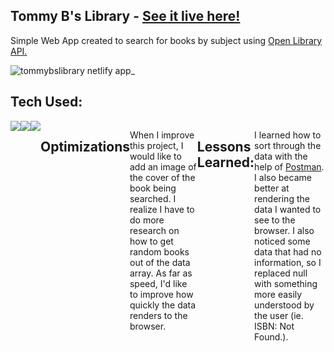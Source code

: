 ## Tommy B's Library - <a href="https://tommybslibrary.netlify.app/" target="_blank"> See it live here!</a>

Simple Web App created to search for books by subject using <a href="https://openlibrary.org/dev/docs/api/subjects" target="_blank">Open Library API.</a> 

![tommybslibrary netlify app_](https://user-images.githubusercontent.com/62843819/196244087-ef187087-9968-4b0c-a09c-5b8aa8bf4bb6.png)



## Tech Used: 

<div style="display: flex; flex-direction: row;" align=left >
  <a href="https://www.w3.org/html/" target="_blank">
    <img src="https://img.shields.io/static/v1?&style=flat&logo=HTML5&logoColor=grey&labelColor=d2d8ff&label=&message=HTML&color=d2d8ff"/>
  </a>
  <a href="https://www.w3schools.com/css/" target="_blank">
    <img src="https://img.shields.io/static/v1?&style=flat&logo=CSS3&logoColor=grey&labelColor=d2d8ff&label=&message=CSS&color=d2d8ff"/>
  </a>
  <a href="https://www.w3schools.com/javascript/" target="_blank">
    <img src="https://img.shields.io/static/v1?&style=flat&logo=javascript&logoColor=grey&labelColor=d2d8ff&label=&message=JAVASCRIPT&color=d2d8ff"/>
  </a>


## Optimizations

When I improve this project, I would like to add an image of the cover of the book being searched. I realize I have to do more research on how to get random books out of the data array. As far as speed, I'd like to improve how quickly the data renders to the browser. 

## Lessons Learned:

I learned how to sort through the data with the help of <a href="https://www.postman.com/">Postman</a>. I also became better at rendering the data I wanted to see to the browser. I also noticed some data that had no information, so I replaced null with something more easily understood by the user (ie. ISBN: Not Found.).

